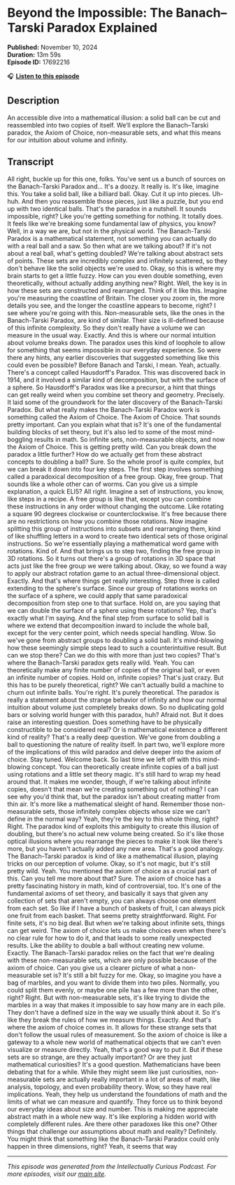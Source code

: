 # Beyond the Impossible: The Banach–Tarski Paradox Explained

**Published:** November 10, 2024  
**Duration:** 13m 59s  
**Episode ID:** 17692216

🎧 **[Listen to this episode](https://intellectuallycurious.buzzsprout.com/2529712/episodes/17692216-beyond-the-impossible-the-banach–tarski-paradox-explained)**

## Description

An accessible dive into a mathematical illusion: a solid ball can be cut and reassembled into two copies of itself. We’ll explore the Banach–Tarski paradox, the Axiom of Choice, non-measurable sets, and what this means for our intuition about volume and infinity.

## Transcript

All right, buckle up for this one, folks. You've sent us a bunch of sources on the Banach-Tarski Paradox and... It's a doozy. It really is. It's like, imagine this. You take a solid ball, like a billiard ball. Okay. Cut it up into pieces. Uh-huh. And then you reassemble those pieces, just like a puzzle, but you end up with two identical balls. That's the paradox in a nutshell. It sounds impossible, right? Like you're getting something for nothing. It totally does. It feels like we're breaking some fundamental law of physics, you know? Well, in a way we are, but not in the physical world. The Banach-Tarski Paradox is a mathematical statement, not something you can actually do with a real ball and a saw. So then what are we talking about? If it's not about a real ball, what's getting doubled? We're talking about abstract sets of points. These sets are incredibly complex and infinitely scattered, so they don't behave like the solid objects we're used to. Okay, so this is where my brain starts to get a little fuzzy. How can you even double something, even theoretically, without actually adding anything new? Right. Well, the key is in how these sets are constructed and rearranged. Think of it like this. Imagine you're measuring the coastline of Britain. The closer you zoom in, the more details you see, and the longer the coastline appears to become, right? I see where you're going with this. Non-measurable sets, like the ones in the Banach-Tarski Paradox, are kind of similar. Their size is ill-defined because of this infinite complexity. So they don't really have a volume we can measure in the usual way. Exactly. And this is where our normal intuition about volume breaks down. The paradox uses this kind of loophole to allow for something that seems impossible in our everyday experience. So were there any hints, any earlier discoveries that suggested something like this could even be possible? Before Banach and Tarski, I mean. Yeah, actually. There's a concept called Hausdorff's Paradox. This was discovered back in 1914, and it involved a similar kind of decomposition, but with the surface of a sphere. So Hausdorff's Paradox was like a precursor, a hint that things can get really weird when you combine set theory and geometry. Precisely. It laid some of the groundwork for the later discovery of the Banach-Tarski Paradox. But what really makes the Banach-Tarski Paradox work is something called the Axiom of Choice. The Axiom of Choice. That sounds pretty important. Can you explain what that is? It's one of the fundamental building blocks of set theory, but it's also led to some of the most mind-boggling results in math. So infinite sets, non-measurable objects, and now the Axiom of Choice. This is getting pretty wild. Can you break down the paradox a little further? How do we actually get from these abstract concepts to doubling a ball? Sure. So the whole proof is quite complex, but we can break it down into four key steps. The first step involves something called a paradoxical decomposition of a free group. Okay, free group. That sounds like a whole other can of worms. Can you give us a simple explanation, a quick ELI5? All right. Imagine a set of instructions, you know, like steps in a recipe. A free group is like that, except you can combine these instructions in any order without changing the outcome. Like rotating a square 90 degrees clockwise or counterclockwise. It's free because there are no restrictions on how you combine those rotations. Now imagine splitting this group of instructions into subsets and rearranging them, kind of like shuffling letters in a word to create two identical sets of those original instructions. So we're essentially playing a mathematical word game with rotations. Kind of. And that brings us to step two, finding the free group in 3D rotations. So it turns out there's a group of rotations in 3D space that acts just like the free group we were talking about. Okay, so we found a way to apply our abstract rotation game to an actual three-dimensional object. Exactly. And that's where things get really interesting. Step three is called extending to the sphere's surface. Since our group of rotations works on the surface of a sphere, we could apply that same paradoxical decomposition from step one to that surface. Hold on, are you saying that we can double the surface of a sphere using these rotations? Yep, that's exactly what I'm saying. And the final step from surface to solid ball is where we extend that decomposition inward to include the whole ball, except for the very center point, which needs special handling. Wow. So we've gone from abstract groups to doubling a solid ball. It's mind-blowing how these seemingly simple steps lead to such a counterintuitive result. But can we stop there? Can we do this with more than just two copies? That's where the Banach-Tarski paradox gets really wild. Yeah. You can theoretically make any finite number of copies of the original ball, or even an infinite number of copies. Hold on, infinite copies? That's just crazy. But this has to be purely theoretical, right? We can't actually build a machine to churn out infinite balls. You're right. It's purely theoretical. The paradox is really a statement about the strange behavior of infinity and how our normal intuition about volume just completely breaks down. So no duplicating gold bars or solving world hunger with this paradox, huh? Afraid not. But it does raise an interesting question. Does something have to be physically constructible to be considered real? Or is mathematical existence a different kind of reality? That's a really deep question. We've gone from doubling a ball to questioning the nature of reality itself. In part two, we'll explore more of the implications of this wild paradox and delve deeper into the axiom of choice. Stay tuned. Welcome back. So last time we left off with this mind-blowing concept. You can theoretically create infinite copies of a ball just using rotations and a little set theory magic. It's still hard to wrap my head around that. It makes me wonder, though, if we're talking about infinite copies, doesn't that mean we're creating something out of nothing? I can see why you'd think that, but the paradox isn't about creating matter from thin air. It's more like a mathematical sleight of hand. Remember those non-measurable sets, those infinitely complex objects whose size we can't define in the normal way? Yeah, they're the key to this whole thing, right? Right. The paradox kind of exploits this ambiguity to create this illusion of doubling, but there's no actual new volume being created. So it's like those optical illusions where you rearrange the pieces to make it look like there's more, but you haven't actually added any new area. That's a good analogy. The Banach-Tarski paradox is kind of like a mathematical illusion, playing tricks on our perception of volume. Okay, so it's not magic, but it's still pretty wild. Yeah. You mentioned the axiom of choice as a crucial part of this. Can you tell me more about that? Sure. The axiom of choice has a pretty fascinating history in math, kind of controversial, too. It's one of the fundamental axioms of set theory, and basically it says that given any collection of sets that aren't empty, you can always choose one element from each set. So like if I have a bunch of baskets of fruit, I can always pick one fruit from each basket. That seems pretty straightforward. Right. For finite sets, it's no big deal. But when we're talking about infinite sets, things can get weird. The axiom of choice lets us make choices even when there's no clear rule for how to do it, and that leads to some really unexpected results. Like the ability to double a ball without creating new volume. Exactly. The Banach-Tarski paradox relies on the fact that we're dealing with these non-measurable sets, which are only possible because of the axiom of choice. Can you give us a clearer picture of what a non-measurable set is? It's still a bit fuzzy for me. Okay, so imagine you have a bag of marbles, and you want to divide them into two piles. Normally, you could split them evenly, or maybe one pile has a few more than the other, right? Right. But with non-measurable sets, it's like trying to divide the marbles in a way that makes it impossible to say how many are in each pile. They don't have a defined size in the way we usually think about it. So it's like they break the rules of how we measure things. Exactly. And that's where the axiom of choice comes in. It allows for these strange sets that don't follow the usual rules of measurement. So the axiom of choice is like a gateway to a whole new world of mathematical objects that we can't even visualize or measure directly. Yeah, that's a good way to put it. But if these sets are so strange, are they actually important? Or are they just mathematical curiosities? It's a good question. Mathematicians have been debating that for a while. While they might seem like just curiosities, non-measurable sets are actually really important in a lot of areas of math, like analysis, topology, and even probability theory. Wow, so they have real implications. Yeah, they help us understand the foundations of math and the limits of what we can measure and quantify. They force us to think beyond our everyday ideas about size and number. This is making me appreciate abstract math in a whole new way. It's like exploring a hidden world with completely different rules. Are there other paradoxes like this one? Other things that challenge our assumptions about math and reality? Definitely. You might think that something like the Banach-Tarski Paradox could only happen in three dimensions, right? Yeah, it seems that way

---
*This episode was generated from the Intellectually Curious Podcast. For more episodes, visit our [main site](https://intellectuallycurious.buzzsprout.com).*
